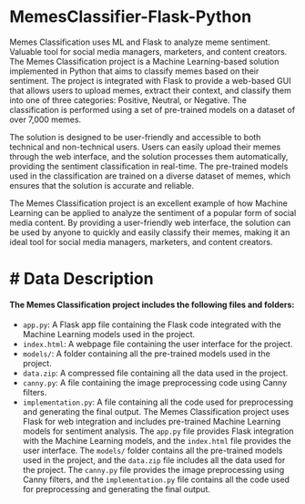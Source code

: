 # MemesClassifier-Flask-Python
Memes Classification uses ML and Flask to analyze meme sentiment. Valuable tool for social media managers, marketers, and content creators.
The Memes Classification project is a Machine Learning-based solution implemented in Python that aims to classify memes based on their sentiment. The project is integrated with Flask to provide a web-based GUI that allows users to upload memes, extract their context, and classify them into one of three categories: Positive, Neutral, or Negative. The classification is performed using a set of pre-trained models on a dataset of over 7,000 memes.

The solution is designed to be user-friendly and accessible to both technical and non-technical users. Users can easily upload their memes through the web interface, and the solution processes them automatically, providing the sentiment classification in real-time. The pre-trained models used in the classification are trained on a diverse dataset of memes, which ensures that the solution is accurate and reliable.

The Memes Classification project is an excellent example of how Machine Learning can be applied to analyze the sentiment of a popular form of social media content. By providing a user-friendly web interface, the solution can be used by anyone to quickly and easily classify their memes, making it an ideal tool for social media managers, marketers, and content creators.

# # Data Description

#### The Memes Classification project includes the following files and folders:
-   `app.py`: A Flask app file containing the Flask code integrated with the Machine Learning models used in the project.
-   `index.html`: A webpage file containing the user interface for the project.
-   `models/`: A folder containing all the pre-trained models used in the project.
-   `data.zip`: A compressed file containing all the data used in the project.
-   `canny.py`: A file containing the image preprocessing code using Canny filters.
-   `implementation.py`: A file containing all the code used for preprocessing and generating the final output.
The Memes Classification project uses Flask for web integration and includes pre-trained Machine Learning models for sentiment analysis. The `app.py` file provides Flask integration with the Machine Learning models, and the `index.html` file provides the user interface. The `models/` folder contains all the pre-trained models used in the project, and the `data.zip` file includes all the data used for the project. The `canny.py` file provides the image preprocessing using Canny filters, and the `implementation.py` file contains all the code used for preprocessing and generating the final output.

